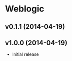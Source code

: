 Weblogic
========

v0.1.1 (2014-04-19)
-------------------


v1.0.0 (2014-04-19)
-------------------
- Initial release